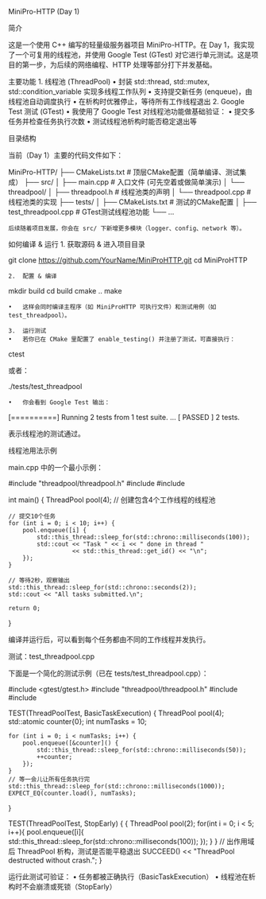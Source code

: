 MiniPro-HTTP (Day 1)

简介

这是一个使用 C++ 编写的轻量级服务器项目 MiniPro-HTTP。在 Day 1，我实现了一个可复用的线程池，并使用 Google Test (GTest) 对它进行单元测试。这是项目的第一步，为后续的网络编程、HTTP 处理等部分打下并发基础。

主要功能
	1.	线程池 (ThreadPool)
	•	封装 std::thread, std::mutex, std::condition_variable 实现多线程工作队列
	•	支持提交新任务 (enqueue)，由线程池自动调度执行
	•	在析构时优雅停止，等待所有工作线程退出
	2.	Google Test 测试 (GTest)
	•	我使用了 Google Test 对线程池功能做基础验证：
	•	提交多任务并检查任务执行次数
	•	测试线程池析构时能否稳定退出等

目录结构

当前（Day 1）主要的代码文件如下：

MiniPro-HTTP/
├── CMakeLists.txt         # 顶层CMake配置（简单编译、测试集成）
├── src/
│   ├── main.cpp           # 入口文件 (可先空着或做简单演示)
│   └── threadpool/
│       ├── threadpool.h   # 线程池类的声明
│       └── threadpool.cpp # 线程池类的实现
├── tests/
│   ├── CMakeLists.txt     # 测试的CMake配置
│   ├── test_threadpool.cpp # GTest测试线程池功能
└── ...

	后续随着项目发展，你会在 src/ 下新增更多模块（logger、config、network 等）。

如何编译 & 运行
	1.	获取源码 & 进入项目目录

git clone https://github.com/YourName/MiniProHTTP.git
cd MiniProHTTP


	2.	配置 & 编译

mkdir build
cd build
cmake ..
make

	•	这样会同时编译主程序（如 MiniProHTTP 可执行文件）和测试用例（如 test_threadpool）。

	3.	运行测试
	•	若你已在 CMake 里配置了 enable_testing() 并注册了测试，可直接执行：

ctest

或者：

./tests/test_threadpool


	•	你会看到 Google Test 输出：

[==========] Running 2 tests from 1 test suite.
...
[  PASSED  ] 2 tests.

表示线程池的测试通过。

线程池用法示例

main.cpp 中的一个最小示例：

#include "threadpool/threadpool.h"
#include <iostream>
#include <chrono>

int main() {
    ThreadPool pool(4);  // 创建包含4个工作线程的线程池

    // 提交10个任务
    for (int i = 0; i < 10; i++) {
        pool.enqueue([i] {
            std::this_thread::sleep_for(std::chrono::milliseconds(100));
            std::cout << "Task " << i << " done in thread "
                      << std::this_thread::get_id() << "\n";
        });
    }

    // 等待2秒，观察输出
    std::this_thread::sleep_for(std::chrono::seconds(2));
    std::cout << "All tasks submitted.\n";

    return 0;
}

编译并运行后，可以看到每个任务都由不同的工作线程并发执行。

测试：test_threadpool.cpp

下面是一个简化的测试示例（已在 tests/test_threadpool.cpp）：

#include <gtest/gtest.h>
#include "threadpool/threadpool.h"
#include <atomic>
#include <chrono>

TEST(ThreadPoolTest, BasicTaskExecution) {
    ThreadPool pool(4);
    std::atomic<int> counter{0};
    int numTasks = 10;

    for (int i = 0; i < numTasks; i++) {
        pool.enqueue([&counter]() {
            std::this_thread::sleep_for(std::chrono::milliseconds(50));
            ++counter;
        });
    }
    // 等一会儿让所有任务执行完
    std::this_thread::sleep_for(std::chrono::milliseconds(1000));
    EXPECT_EQ(counter.load(), numTasks);
}

TEST(ThreadPoolTest, StopEarly) {
    {
        ThreadPool pool(2);
        for(int i = 0; i < 5; i++){
            pool.enqueue([i]{
                std::this_thread::sleep_for(std::chrono::milliseconds(100));
            });
        }
    }
    // 出作用域后 ThreadPool 析构，测试是否能平稳退出
    SUCCEED() << "ThreadPool destructed without crash.";
}

运行此测试可验证：
	•	任务都被正确执行（BasicTaskExecution）
	•	线程池在析构时不会崩溃或死锁（StopEarly）



